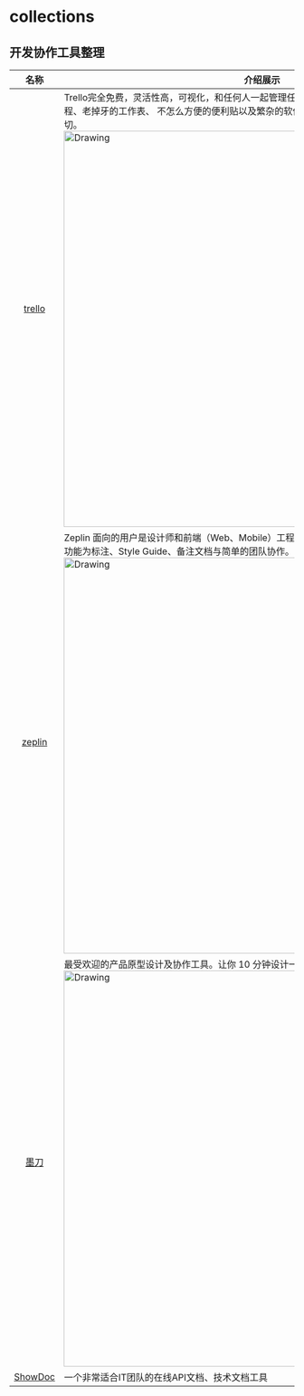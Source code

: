 # collections
## 开发协作工具整理

名称  | 介绍展示
:---: | --- 
[trello](https://trello.com/home)  |  Trello完全免费，灵活性高，可视化，和任何人一起管理任何事情。管理项目不再需要冗长的邮件线程、老掉牙的工作表、 不怎么方便的便利贴以及繁杂的软件。Trello 让你一眼 即可掌控项目中的一切。<img src="https://d2k1ftgv7pobq7.cloudfront.net/meta/p/res/images/fb4de993e22034b76539da073ea8d35c/home-hero.png" alt="Drawing" width="700px" />
[zeplin](https://www.zeplin.io/)  |  Zeplin 面向的用户是设计师和前端（Web、Mobile）工程师，相当于做的是中间桥梁这一块，核心功能为标注、Style Guide、备注文档与简单的团队协作。<img src="https://pic2.zhimg.com/b67ffc138ca678448f40c6bcb9f89d69_b.jpg" alt="Drawing" width="700px" />
[墨刀](https://modao.cc/)  |  最受欢迎的产品原型设计及协作工具。让你 10 分钟设计一个 App<img src="http://img1sw.baidu.com/soft/9a/39695/fc0cd518dbc64d27c602fa5a2b2dde15.jpg" alt="Drawing" width="700px" />
[ShowDoc](http://www.showdoc.cc/)  |  一个非常适合IT团队的在线API文档、技术文档工具

